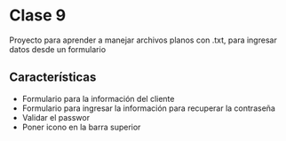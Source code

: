 # Clase 9

Proyecto para aprender a manejar archivos planos con .txt, para ingresar datos desde un formulario


##  Características

* Formulario para la información del cliente
* Formulario para ingresar la información para recuperar la contraseña
* Validar el passwor
* Poner icono en la barra superior